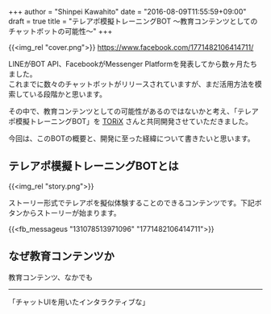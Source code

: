 +++
author = "Shinpei Kawahito"
date = "2016-08-09T11:55:59+09:00"
draft = true
title = "テレアポ模擬トレーニングBOT 〜教育コンテンツとしてのチャットボットの可能性〜"
+++

{{<img_rel "cover.png">}}
https://www.facebook.com/1771482106414711/

LINEがBOT API、FacebookがMessenger Platformを発表してから数ヶ月たちました。  
これまでに数々のチャットボットがリリースされていますが、まだ活用方法を模索している段階かと思います。

その中で、教育コンテンツとしての可能性があるのではないかと考え、「テレアポ模擬トレーニングBOT」を [TORiX](http://www.torix-corp.com/) さんと共同開発させていただきました。

今回は、このBOTの概要と、開発に至った経緯について書きたいと思います。

## テレアポ模擬トレーニングBOTとは
{{<img_rel "story.png">}}

ストーリー形式でテレアポを擬似体験することのできるコンテンツです。下記ボタンからストーリーが始まります。

{{<fb_messageus "131078513971096" "1771482106414711">}}

## なぜ教育コンテンツか
教育コンテンツ、なかでも

---
「チャットUIを用いたインタラクティブな」
